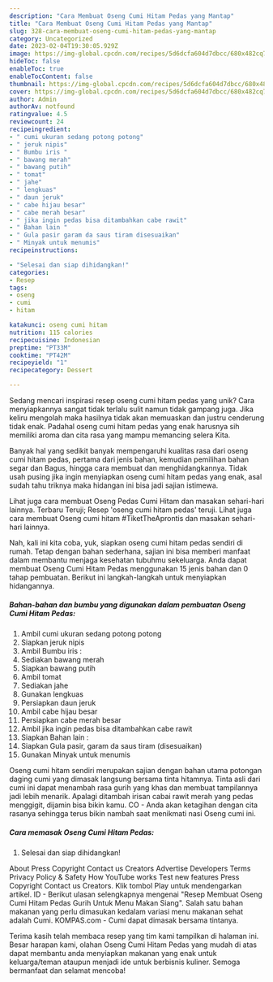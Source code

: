 ```yaml
---
description: "Cara Membuat Oseng Cumi Hitam Pedas yang Mantap"
title: "Cara Membuat Oseng Cumi Hitam Pedas yang Mantap"
slug: 328-cara-membuat-oseng-cumi-hitam-pedas-yang-mantap
category: Uncategorized
date: 2023-02-04T19:30:05.929Z
image: https://img-global.cpcdn.com/recipes/5d6dcfa604d7dbcc/680x482cq70/oseng-cumi-hitam-pedas-foto-resep-utama.jpg
hideToc: false
enableToc: true
enableTocContent: false
thumbnail: https://img-global.cpcdn.com/recipes/5d6dcfa604d7dbcc/680x482cq70/oseng-cumi-hitam-pedas-foto-resep-utama.jpg
cover: https://img-global.cpcdn.com/recipes/5d6dcfa604d7dbcc/680x482cq70/oseng-cumi-hitam-pedas-foto-resep-utama.jpg
author: Admin
authorAv: notfound
ratingvalue: 4.5
reviewcount: 24
recipeingredient:
- " cumi ukuran sedang potong potong"
- " jeruk nipis"
- " Bumbu iris "
- " bawang merah"
- " bawang putih"
- " tomat"
- " jahe"
- " lengkuas"
- " daun jeruk"
- " cabe hijau besar"
- " cabe merah besar"
- " jika ingin pedas bisa ditambahkan cabe rawit"
- " Bahan lain "
- " Gula pasir garam da saus tiram disesuaikan"
- " Minyak untuk menumis"
recipeinstructions:

- "Selesai dan siap dihidangkan!"
categories:
- Resep
tags:
- oseng
- cumi
- hitam

katakunci: oseng cumi hitam 
nutrition: 115 calories
recipecuisine: Indonesian
preptime: "PT33M"
cooktime: "PT42M"
recipeyield: "1"
recipecategory: Dessert

---
```





Sedang mencari inspirasi resep oseng cumi hitam pedas yang unik? Cara menyiapkannya sangat tidak terlalu sulit namun tidak gampang juga. Jika keliru mengolah maka hasilnya tidak akan memuaskan dan justru cenderung tidak enak. Padahal oseng cumi hitam pedas yang enak harusnya sih memiliki aroma dan cita rasa yang mampu memancing selera Kita.





Banyak hal yang sedikit banyak mempengaruhi kualitas rasa dari oseng cumi hitam pedas, pertama dari jenis bahan, kemudian pemilihan bahan segar dan Bagus, hingga cara membuat dan menghidangkannya. Tidak usah pusing jika ingin menyiapkan oseng cumi hitam pedas yang enak,      asal sudah tahu triknya maka hidangan ini bisa jadi sajian istimewa.














Lihat juga cara membuat Oseng Pedas Cumi Hitam dan masakan sehari-hari lainnya. Terbaru Teruji; Resep &#39;oseng cumi hitam pedas&#39; teruji. Lihat juga cara membuat Oseng cumi hitam #TiketTheAprontis dan masakan sehari-hari lainnya.






Nah, kali ini kita coba, yuk, siapkan oseng cumi hitam pedas sendiri di rumah. Tetap dengan bahan sederhana, sajian ini bisa memberi manfaat dalam membantu menjaga kesehatan tubuhmu sekeluarga. Anda dapat membuat Oseng Cumi Hitam Pedas menggunakan 15 jenis bahan dan 0 tahap pembuatan. Berikut ini langkah-langkah untuk menyiapkan hidangannya.

<!--inarticleads1-->

##### Bahan-bahan dan bumbu yang digunakan dalam pembuatan Oseng Cumi Hitam Pedas:

1. Ambil  cumi ukuran sedang potong potong
1. Siapkan  jeruk nipis
1. Ambil  Bumbu iris :
1. Sediakan  bawang merah
1. Siapkan  bawang putih
1. Ambil  tomat
1. Sediakan  jahe
1. Gunakan  lengkuas
1. Persiapkan  daun jeruk
1. Ambil  cabe hijau besar
1. Persiapkan  cabe merah besar
1. Ambil  jika ingin pedas bisa ditambahkan cabe rawit
1. Siapkan  Bahan lain :
1. Siapkan  Gula pasir, garam da saus tiram (disesuaikan)
1. Gunakan  Minyak untuk menumis


Oseng cumi hitam sendiri merupakan sajian dengan bahan utama potongan daging cumi yang dimasak langsung bersama tinta hitamnya. Tinta asli dari cumi ini dapat menambah rasa gurih yang khas dan membuat tampilannya jadi lebih menarik. Apalagi ditambah irisan cabai rawit merah yang pedas menggigit, dijamin bisa bikin kamu. CO - Anda akan ketagihan dengan cita rasanya sehingga terus bikin nambah saat menikmati nasi Oseng cumi ini. 

<!--inarticleads2-->

##### Cara memasak Oseng Cumi Hitam Pedas:


1. Selesai dan siap dihidangkan!

About Press Copyright Contact us Creators Advertise Developers Terms Privacy Policy &amp; Safety How YouTube works Test new features Press Copyright Contact us Creators. Klik tombol Play untuk mendengarkan artikel. ID - Berikut ulasan selengkapnya mengenai &#34;Resep Membuat Oseng Cumi Hitam Pedas Gurih Untuk Menu Makan Siang&#34;. Salah satu bahan makanan yang perlu dimasukan kedalam variasi menu makanan sehat adalah Cumi. KOMPAS.com - Cumi dapat dimasak bersama tintanya. 

Terima kasih telah membaca resep yang tim kami tampilkan di halaman ini. Besar harapan kami, olahan Oseng Cumi Hitam Pedas yang mudah di atas dapat membantu anda menyiapkan makanan yang enak untuk keluarga/teman ataupun menjadi ide untuk berbisnis kuliner. Semoga bermanfaat dan selamat mencoba!
